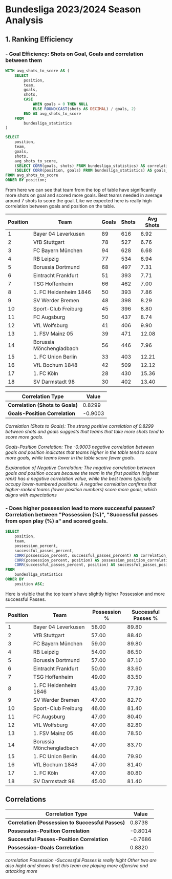 # Bundesliga 2023/2024 Season Analysis

## 1. Ranking Efficiency

### -  **Goal Efficiency**: Shots on Goal, Goals and correlation between them

``` SQL
WITH avg_shots_to_score AS (
    SELECT
        position,
        team,
        goals,
        shots,
        CASE
            WHEN goals = 0 THEN NULL  
            ELSE ROUND(CAST(shots AS DECIMAL) / goals, 2)        
        END AS avg_shots_to_score
    FROM
        bundesliga_statistics
)

SELECT 
    position,
    team,
    goals,
    shots,
    avg_shots_to_score,
    (SELECT CORR(goals, shots) FROM bundesliga_statistics) AS correlation_shots_goals,
    (SELECT CORR(position, goals) FROM bundesliga_statistics) AS goals_position_correlation
FROM avg_shots_to_score
ORDER BY position;
```

From here we can see that team from the top of table have significantly more shots on goal and scored more goals. 
Best teams needed in average around 7 shots to score the goal. 
Like we expected here is really high correlation between goals and position on the table. 

| Position | Team                        | Goals | Shots | Avg Shots |
|----------|-----------------------------|-------|-------|-----------|
| 1        | Bayer 04 Leverkusen          | 89    | 616   | 6.92      |
| 2        | VfB Stuttgart                | 78    | 527   | 6.76      |
| 3        | FC Bayern München            | 94    | 628   | 6.68      |
| 4        | RB Leipzig                   | 77    | 534   | 6.94      |
| 5        | Borussia Dortmund            | 68    | 497   | 7.31      |
| 6        | Eintracht Frankfurt          | 51    | 393   | 7.71      |
| 7        | TSG Hoffenheim               | 66    | 462   | 7.00      |
| 8        | 1. FC Heidenheim 1846        | 50    | 393   | 7.86      |
| 9        | SV Werder Bremen             | 48    | 398   | 8.29      |
| 10       | Sport-Club Freiburg          | 45    | 396   | 8.80      |
| 11       | FC Augsburg                  | 50    | 437   | 8.74      |
| 12       | VfL Wolfsburg                | 41    | 406   | 9.90      |
| 13       | 1. FSV Mainz 05              | 39    | 471   | 12.08     |
| 14       | Borussia Mönchengladbach     | 56    | 446   | 7.96      |
| 15       | 1. FC Union Berlin           | 33    | 403   | 12.21     |
| 16       | VfL Bochum 1848              | 42    | 509   | 12.12     |
| 17       | 1. FC Köln                   | 28    | 430   | 15.36     |
| 18       | SV Darmstadt 98              | 30    | 402   | 13.40     |


| Correlation Type                           | Value         |
|--------------------------------------------|---------------|
| **Correlation (Shots to Goals)**           | 0.8299        |
| **Goals-Position Correlation**             | -0.9003       |



*Correlation (Shots to Goals): The strong positive correlation of 0.8299 between shots and goals suggests that teams that take more shots tend to score more goals.*

*Goals-Position Correlation: The -0.9003 negative correlation between goals and position indicates that teams higher in the table tend to score more goals, while teams lower in the table score fewer goals.*

*Explanation of Negative Correlation: The negative correlation between goals and position occurs because the team in the first position (highest rank) has a negative correlation value, while the best teams typically occupy lower-numbered positions. A negative correlation confirms that higher-ranked teams (lower position numbers) score more goals, which aligns with expectations*




### - **Does higher possession lead to more successful passes?**  Correlation between "Possession (%)", "Successful passes from open play (%) a" and scored goals.
```sql
SELECT
    position,
    team,
    possession_percent,
    successful_passes_percent,
    CORR(possession_percent, successful_passes_percent) AS correlation_possession_passes,
    CORR(possession_percent, position) AS possession_position_correlation,
    CORR(successful_passes_percent, position) AS successful_passes_position_correlation
FROM
    bundesliga_statistics
ORDER BY
    position ASC;
```
Here is visible that the top team's have slightly higher Possession  and more successful Passes.




| Position | Team                     | Possession % | Successful Passes % |
|----------|--------------------------|--------------|---------------------|
| 1        | Bayer 04 Leverkusen       | 58.00        | 89.80               |
| 2        | VfB Stuttgart             | 57.00        | 88.40               |
| 3        | FC Bayern München         | 59.00        | 89.80               |
| 4        | RB Leipzig                | 54.00        | 86.50               |
| 5        | Borussia Dortmund         | 57.00        | 87.10               |
| 6        | Eintracht Frankfurt       | 50.00        | 83.60               |
| 7        | TSG Hoffenheim            | 49.00        | 83.50               |
| 8        | 1. FC Heidenheim 1846     | 43.00        | 77.30               |
| 9        | SV Werder Bremen          | 47.00        | 82.70               |
| 10       | Sport-Club Freiburg       | 46.00        | 81.40               |
| 11       | FC Augsburg               | 47.00        | 80.40               |
| 12       | VfL Wolfsburg             | 47.00        | 82.80               |
| 13       | 1. FSV Mainz 05           | 46.00        | 78.50               |
| 14       | Borussia Mönchengladbach  | 47.00        | 83.70               |
| 15       | 1. FC Union Berlin        | 44.00        | 79.90               |
| 16       | VfL Bochum 1848           | 47.00        | 81.40               |
| 17       | 1. FC Köln                | 47.00        | 80.80               |
| 18       | SV Darmstadt 98           | 45.00        | 81.40               |

## Correlations

| Correlation Type                          | Value         |
|-------------------------------------------|---------------|
| **Correlation (Possession to Successful Passes)** | 0.8738        |
| **Possession-Position Correlation**       | -0.8014       |
| **Successful Passes-Position Correlation**| -0.7686       |
| **Possession-Goals Correlation**          | 0.8820      |

*correlation Possession -Successful Passes is really hight*
*Other two are also hight and shows that this team are playing more offensive and attacking more*